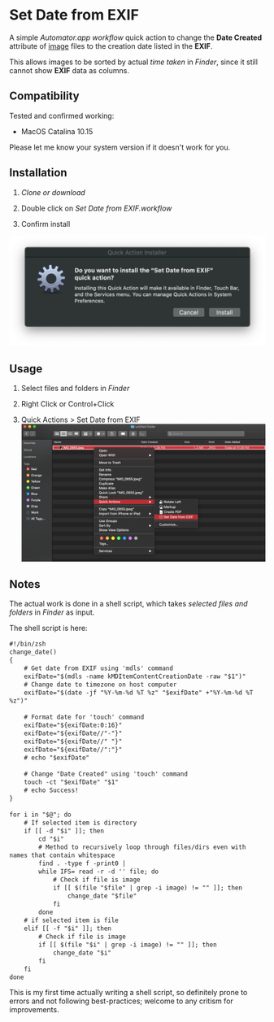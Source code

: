 # Set Date from EXIF

A simple *Automator.app* *workflow* quick action to change the **Date Created** attribute of <u>image</u> files to the creation date listed in the **EXIF**.

This allows images to be sorted by actual *time taken* in *Finder*, since it still cannot show **EXIF** data as columns.

## Compatibility

Tested and confirmed working:

- MacOS Catalina 10.15

Please let me know your system version if it doesn't work for you.

## Installation

1. *Clone or download*

2. Double click on *Set Date from EXIF.workflow*

3. Confirm install
<img src="./ScreenShots/ScreenShot01.png" height="50%" weight="auto">

## Usage

1. Select files and folders in *Finder*

   [^All files in selected folders will be searched and changed recursively; Has no effect on non-image files]: 

2. Right Click or Control+Click

3. Quick Actions > Set Date from EXIF
![](./ScreenShots/ScreenShot02.png)

## Notes

The actual work is done in a shell script, which takes *selected files and folders* in *Finder* as input.

The shell script is here:

```shell
#!/bin/zsh
change_date()
{
	# Get date from EXIF using 'mdls' command
	exifDate="$(mdls -name kMDItemContentCreationDate -raw "$1")"
	# Change date to timezone on host computer
	exifDate="$(date -jf "%Y-%m-%d %T %z" "$exifDate" +"%Y-%m-%d %T %z")"

	# Format date for 'touch' command
	exifDate="${exifDate:0:16}"
	exifDate="${exifDate//"-"}"
	exifDate="${exifDate//" "}"
	exifDate="${exifDate//":"}"
	# echo "$exifDate"

	# Change "Date Created" using 'touch' command
	touch -ct "$exifDate" "$1"
	# echo Success!
}

for i in "$@"; do
	# If selected item is directory
	if [[ -d "$i" ]]; then
		cd "$i"
		# Method to recursively loop through files/dirs even with names that contain whitespace
		find . -type f -print0 |
		while IFS= read -r -d '' file; do
			# Check if file is image
			if [[ $(file "$file" | grep -i image) != "" ]]; then
				change_date "$file"
			fi
		done
	# if selected item is file
	elif [[ -f "$i" ]]; then
		# Check if file is image
		if [[ $(file "$i" | grep -i image) != "" ]]; then
			change_date "$i"
		fi
	fi
done
```

This is my first time actually writing a shell script, so definitely prone to errors and not following best-practices; welcome to any critism for improvements.
